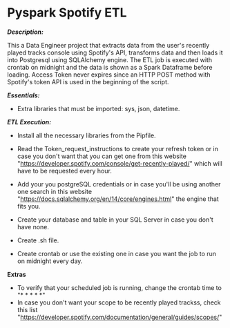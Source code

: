 # Pyspark Spotify ETL

***Description:***
 
This a Data Engineer project that extracts data from the user's recently played tracks console using Spotify's API, transforms data and then loads it into Postgresql using SQLAlchemy engine. The ETL job is executed with crontab on midnight and the data is shown as a Spark Dataframe before loading. Access Token never expires since an HTTP POST method with Spotify's token API is used in the beginning of the script. 

***Essentials:***
- Extra libraries that must be imported: sys, json, datetime.

***ETL Execution:***


- Install all the necessary libraries from the Pipfile.

- Read the Token_request_instructions to create your refresh token or in case you don't want that you can get one from this website "https://developer.spotify.com/console/get-recently-played/"	which will have to be requested every hour. 
- Add your you postgreSQL credentials or in case you'll be using another one search in this website "https://docs.sqlalchemy.org/en/14/core/engines.html" the engine that fits you. 
- Create your database and table in your SQL Server in case you don't have none.
- Create .sh file.
- Create crontab or use the existing one in case you want the job to run on midnight every day. 

**Extras**

- To verify that your scheduled job is running, change the crontab time to "* * * * *"
- In case you don't want your scope to be recently played trackss, check this list "https://developer.spotify.com/documentation/general/guides/scopes/"